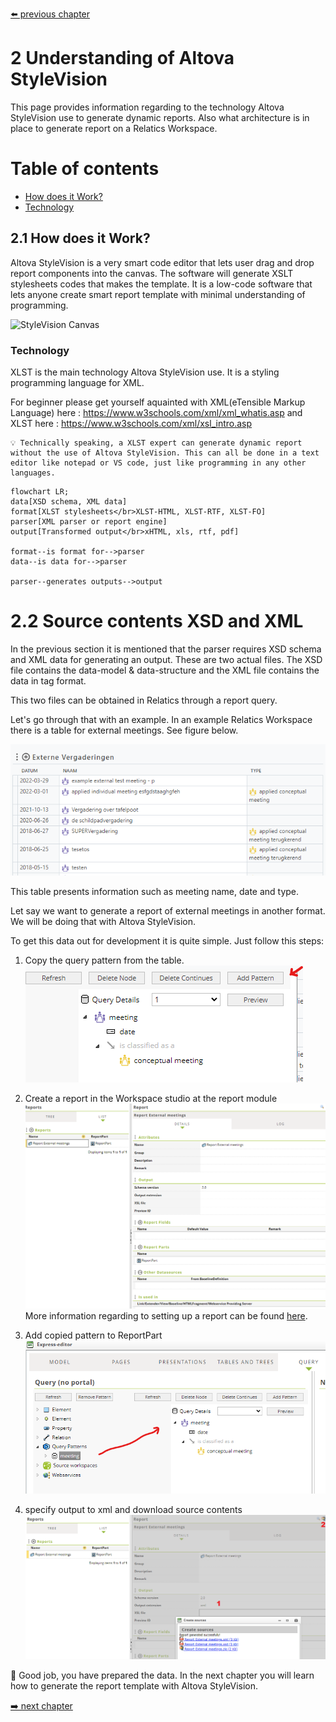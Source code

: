[⬅️ previous chapter](1.installation.md)
# 2 Understanding of Altova StyleVision

This page provides information regarding to the technology Altova StyleVision use to generate dynamic reports. Also what architecture is in place to generate report on a Relatics Workspace.

# Table of contents
- [How does it Work?](#21-how-does-it-work)
- [Technology](#technology)

## 2.1 How does it Work?

Altova StyleVision is a very smart code editor that lets user drag and drop report components into the canvas. The software will generate XSLT stylesheets codes that makes the template. It is a low-code software that lets anyone create smart report template with minimal understanding of programming.

![StyleVision Canvas](https://www.altova.com/images/report-builder.png "StyleVision Canvas")

### Technology
XLST is the main technology Altova StyleVision use. It is a styling programming language for XML.

For beginner please get yourself aquainted with XML(eTensible Markup Language) here : https://www.w3schools.com/xml/xml_whatis.asp
and
XLST here : https://www.w3schools.com/xml/xsl_intro.asp

```
💡 Technically speaking, a XLST expert can generate dynamic report without the use of Altova StyleVision. This can all be done in a text editor like notepad or VS code, just like programming in any other languages.
```

```mermaid
flowchart LR;
data[XSD schema, XML data]
format[XLST stylesheets</br>XLST-HTML, XLST-RTF, XLST-FO]
parser[XML parser or report engine]
output[Transformed output</br>xHTML, xls, rtf, pdf]

format--is format for-->parser 
data--is data for-->parser

parser--generates outputs-->output
```

# 2.2 Source contents XSD and XML

In the previous section it is mentioned that the parser requires XSD schema and XML data for generating an output. These are two actual files.
The XSD file contains the data-model & data-structure and the XML file contains the data in tag format.

This two files can be obtained in Relatics through a report query.

Let's go through that with an example. In an example Relatics Workspace there is a table for external meetings. See figure below.

![External meetings table](../resources/meetingUI.png "External meetings table")

This table presents information such as meeting name, date and type.

Let say we want to generate a report of external meetings in another format. We will be doing that with Altova StyleVision.

To get this data out for development it is quite simple. Just follow this steps:
1. Copy the query pattern from the table.
</br>![Table Query pattern](../resources/meetingQuery.png "Table Query pattern")


2. Create a report in the Workspace studio at the report module
</br>![Create Report](../resources/createReport.png "Create Report")
More information regarding to setting up a report can be found [here](https://kb.relaticsonline.com/published//ShowObject.aspx?Key=21b654a0-4fea-e311-93f4-000af753dd5b).

3. Add copied pattern to ReportPart
</br>![ReportPart](../resources/ReportPart.png "ReportPart")

4. specify output to xml and download source contents
</br>![Source](../resources/sourceContents.png "Source")

👏 Good job, you have prepared the data. In the next chapter you will learn how to generate the report template with Altova StyleVision.

[➡️ next chapter](2.Understanding.md)